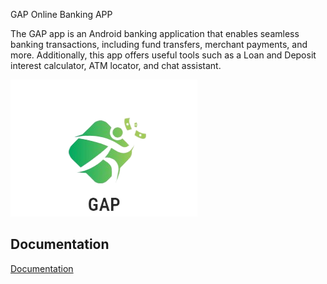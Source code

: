
GAP Online Banking APP

The GAP app is an Android banking application that enables seamless banking transactions, including fund transfers, merchant payments, and more. Additionally, this app offers useful tools such as a Loan and Deposit interest calculator, ATM locator, and chat assistant.


![Logo](https://github.com/Gjatthan/projectGAP/blob/main/logoGAP.png)


## Documentation

[Documentation](https://github.com/Gjatthan/projectGAP/blob/main/GAPdocFinal.pdf)


